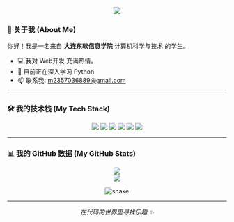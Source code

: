 <p align="center">
  <img src="https://capsule-render.vercel.app/api?type=waving&color=gradient&height=180&text=Hello%20Friend!&animation=fadeIn&fontColor=ffffff&fontSize=50" />
</p>


### 👋 关于我 (About Me)

你好！我是一名来自 **大连东软信息学院** 计算机科学与技术 的学生。

- 💻 我对 Web开发 充满热情。
- 🌱 目前正在深入学习 Python
- 📫 联系我: m2357036889@gmail.com

---

### 🛠️ 我的技术栈 (My Tech Stack)

<p align="center">
  <a href="#"><img src="https://img.shields.io/badge/Java-ED8B00?style=for-the-badge&logo=openjdk&logoColor=white" /></a>
  <a href="#"><img src="https://img.shields.io/badge/Python-3776AB?style=for-the-badge&logo=python&logoColor=white" /></a>
  <a href="#"><img src="https://img.shields.io/badge/JavaScript-F7DF1E?style=for-the-badge&logo=javascript&logoColor=black" /></a>
  <a href="#"><img src="https://img.shields.io/badge/Vue.js-4FC08D?style=for-the-badge&logo=vue.js&logoColor=white" /></a>
  <a href="#"><img src="https://img.shields.io/badge/MySQL-4479A1?style=for-the-badge&logo=mysql&logoColor=white" /></a>
  <a href="#"><img src="https://img.shields.io/badge/Git-F05032?style=for-the-badge&logo=git&logoColor=white" /></a>
</p>


---

### 📊 我的 GitHub 数据 (My GitHub Stats)

<p align="center">
  <img src="https://github-readme-stats.vercel.app/api?username=LuBanQAQ&show_icons=true&theme=vue-dark&include_all_commits=true&count_private=true"/>
  <br/>
  <img src="https://github-readme-stats.vercel.app/api/top-langs/?username=LuBanQAQ&layout=compact&langs_count=6&theme=vue-dark"/>
</p>


<p align="center">
  <img src="https://raw.githubusercontent.com/你的GitHub用户名/你的GitHub用户名/output/github-contribution-grid-snake.svg" alt="snake" />
</p>


---

<p align="center">
  <em>在代码的世界里寻找乐趣 ✨</em>
</p>

